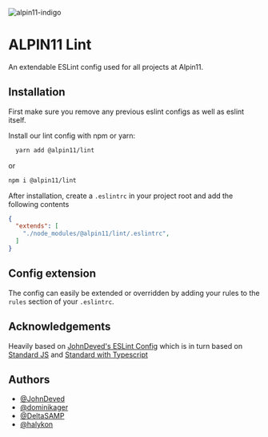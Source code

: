 
![alpin11-indigo](https://user-images.githubusercontent.com/37235804/218451376-4725aaae-b6b9-469a-85fc-c9265100dd49.svg)

# ALPIN11 Lint

An extendable ESLint config used for all projects at Alpin11.

## Installation

First make sure you remove any previous eslint configs as well as eslint itself.

Install our lint config with npm or yarn:

```bash
  yarn add @alpin11/lint
```
or
```bash
npm i @alpin11/lint
```
After installation, create a `.eslintrc` in your project root and add the following contents
```json
{
  "extends": [
    "./node_modules/@alpin11/lint/.eslintrc",
  ]
}
```
## Config extension

The config can easily be extended or overridden by adding your rules to the `rules` section of your `.eslintrc`.
## Acknowledgements
Heavily based on [JohnDeved's ESLint Config](https://github.com/JohnDeved/undefined-lint) which is in turn based on [Standard JS](https://standardjs.com/) and [Standard with Typescript](https://github.com/standard/eslint-config-standard-with-typescript)

## Authors

- [@JohnDeved](https://www.github.com/JohnDeved)
- [@dominikager](https://www.github.com/dominikager)
- [@DeltaSAMP](https://www.github.com/DeltaSAMP)
- [@halykon](https://www.github.com/halykon)
